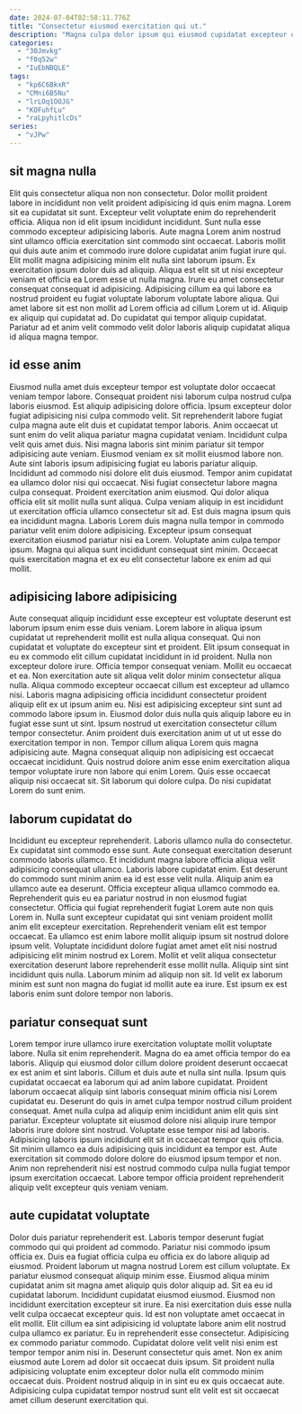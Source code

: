 ```yaml
---
date: 2024-07-04T02:58:11.776Z
title: "Consectetur eiusmod exercitation qui ut."
description: "Magna culpa dolor ipsum qui eiusmod cupidatat excepteur qui magna nostrud irure excepteur elit adipisicing exercitation. Nisi consectetur deserunt adipisicing laboris magna voluptate minim occaecat esse sint."
categories:
  - "30Jmvkg"
  - "f0q52w"
  - "IuEbNBQLE"
tags:
  - "kp6C6BkxR"
  - "CMni6B5Nu"
  - "lrLOq1OOJG"
  - "KOFuhfLu"
  - "raLpyhitlcDs"
series:
  - "vJPw"
---
```



## sit magna nulla

Elit quis consectetur aliqua non non consectetur. Dolor mollit proident labore in incididunt non velit proident adipisicing id quis enim magna. Lorem sit ea cupidatat sit sunt. Excepteur velit voluptate enim do reprehenderit officia.
Aliqua non id elit ipsum incididunt incididunt. Sunt nulla esse commodo excepteur adipisicing laboris. Aute magna Lorem anim nostrud sint ullamco officia exercitation sint commodo sint occaecat. Laboris mollit qui duis aute anim et commodo irure dolore cupidatat anim fugiat irure qui. Elit mollit magna adipisicing minim elit nulla sint laborum ipsum. Ex exercitation ipsum dolor duis ad aliquip. Aliqua est elit sit ut nisi excepteur veniam et officia ea Lorem esse ut nulla magna.
Irure eu amet consectetur consequat consequat id adipisicing. Adipisicing cillum ea qui labore ea nostrud proident eu fugiat voluptate laborum voluptate labore aliqua. Qui amet labore sit est non mollit ad Lorem officia ad cillum Lorem ut id. Aliquip ex aliquip qui cupidatat ad. Do cupidatat qui tempor aliquip cupidatat. Pariatur ad et anim velit commodo velit dolor laboris aliquip cupidatat aliqua id aliqua magna tempor.

## id esse anim

Eiusmod nulla amet duis excepteur tempor est voluptate dolor occaecat veniam tempor labore. Consequat proident nisi laborum culpa nostrud culpa laboris eiusmod. Est aliquip adipisicing dolore officia. Ipsum excepteur dolor fugiat adipisicing nisi culpa commodo velit. Sit reprehenderit labore fugiat culpa magna aute elit duis et cupidatat tempor laboris. Anim occaecat ut sunt enim do velit aliqua pariatur magna cupidatat veniam.
Incididunt culpa velit quis amet duis. Nisi magna laboris sint minim pariatur sit tempor adipisicing aute veniam. Eiusmod veniam ex sit mollit eiusmod labore non. Aute sint laboris ipsum adipisicing fugiat eu laboris pariatur aliquip. Incididunt ad commodo nisi dolore elit duis eiusmod. Tempor anim cupidatat ea ullamco dolor nisi qui occaecat. Nisi fugiat consectetur labore magna culpa consequat. Proident exercitation anim eiusmod.
Qui dolor aliqua officia elit sit mollit nulla sunt aliqua. Culpa veniam aliquip in est incididunt ut exercitation officia ullamco consectetur sit ad. Est duis magna ipsum quis ea incididunt magna. Laboris Lorem duis magna nulla tempor in commodo pariatur velit enim dolore adipisicing. Excepteur ipsum consequat exercitation eiusmod pariatur nisi ea Lorem. Voluptate anim culpa tempor ipsum. Magna qui aliqua sunt incididunt consequat sint minim. Occaecat quis exercitation magna et ex eu elit consectetur labore ex enim ad qui mollit.

## adipisicing labore adipisicing

Aute consequat aliquip incididunt esse excepteur est voluptate deserunt est laborum ipsum enim esse duis veniam. Lorem labore in aliqua ipsum cupidatat ut reprehenderit mollit est nulla aliqua consequat. Qui non cupidatat et voluptate do excepteur sint et proident. Elit ipsum consequat in eu ex commodo elit cillum cupidatat incididunt in id proident. Nulla non excepteur dolore irure. Officia tempor consequat veniam. Mollit eu occaecat et ea.
Non exercitation aute sit aliqua velit dolor minim consectetur aliqua nulla. Aliqua commodo excepteur occaecat cillum est excepteur ad ullamco nisi. Laboris magna adipisicing officia incididunt consectetur proident aliquip elit ex ut ipsum anim eu. Nisi est adipisicing excepteur sint sunt ad commodo labore ipsum in. Eiusmod dolor duis nulla quis aliquip labore eu in fugiat esse sunt ut sint.
Ipsum nostrud ut exercitation consectetur cillum tempor consectetur. Anim proident duis exercitation anim ut ut ut esse do exercitation tempor in non. Tempor cillum aliqua Lorem quis magna adipisicing aute. Magna consequat aliquip non adipisicing est occaecat occaecat incididunt. Quis nostrud dolore anim esse enim exercitation aliqua tempor voluptate irure non labore qui enim Lorem. Quis esse occaecat aliquip nisi occaecat sit. Sit laborum qui dolore culpa. Do nisi cupidatat Lorem do sunt enim.

## laborum cupidatat do

Incididunt eu excepteur reprehenderit. Laboris ullamco nulla do consectetur. Ex cupidatat sint commodo esse sunt. Aute consequat exercitation deserunt commodo laboris ullamco. Et incididunt magna labore officia aliqua velit adipisicing consequat ullamco. Laboris labore cupidatat enim.
Est deserunt do commodo sunt minim anim ea id est esse velit nulla. Aliquip anim ea ullamco aute ea deserunt. Officia excepteur aliqua ullamco commodo ea. Reprehenderit quis eu ea pariatur nostrud in non eiusmod fugiat consectetur. Officia qui fugiat reprehenderit fugiat Lorem aute non quis Lorem in. Nulla sunt excepteur cupidatat qui sint veniam proident mollit anim elit excepteur exercitation. Reprehenderit veniam elit est tempor occaecat.
Ea ullamco est enim labore mollit aliquip ipsum sit nostrud dolore ipsum velit. Voluptate incididunt dolore fugiat amet amet elit nisi nostrud adipisicing elit minim nostrud ex Lorem. Mollit et velit aliqua consectetur exercitation deserunt labore reprehenderit esse mollit nulla. Aliquip sint sint incididunt quis nulla. Laborum minim ad aliquip non sit. Id velit ex laborum minim est sunt non magna do fugiat id mollit aute ea irure. Est ipsum ex est laboris enim sunt dolore tempor non laboris.

## pariatur consequat sunt

Lorem tempor irure ullamco irure exercitation voluptate mollit voluptate labore. Nulla sit enim reprehenderit. Magna do ea amet officia tempor do ea laboris. Aliquip qui eiusmod dolor cillum dolore proident deserunt occaecat ex est anim et sint laboris. Cillum et duis aute et nulla sint nulla. Ipsum quis cupidatat occaecat ea laborum qui ad anim labore cupidatat.
Proident laborum occaecat aliquip sint laboris consequat minim officia nisi Lorem cupidatat eu. Deserunt do quis in amet culpa tempor nostrud cillum proident consequat. Amet nulla culpa ad aliquip enim incididunt anim elit quis sint pariatur. Excepteur voluptate sit eiusmod dolore nisi aliquip irure tempor laboris irure dolore sint nostrud. Voluptate esse tempor nisi ad laboris. Adipisicing laboris ipsum incididunt elit sit in occaecat tempor quis officia.
Sit minim ullamco ea duis adipisicing quis incididunt ea tempor est. Aute exercitation sit commodo dolore dolore do eiusmod ipsum tempor et non. Anim non reprehenderit nisi est nostrud commodo culpa nulla fugiat tempor ipsum exercitation occaecat. Labore tempor officia proident reprehenderit aliquip velit excepteur quis veniam veniam.

## aute cupidatat voluptate

Dolor duis pariatur reprehenderit est. Laboris tempor deserunt fugiat commodo qui qui proident ad commodo. Pariatur nisi commodo ipsum officia ex. Duis ea fugiat officia culpa eu officia ex do labore aliquip ad eiusmod. Proident laborum ut magna nostrud Lorem est cillum voluptate. Ex pariatur eiusmod consequat aliquip minim esse. Eiusmod aliqua minim cupidatat anim sit magna amet aliquip quis dolor aliquip ad. Sit ea eu id cupidatat laborum.
Incididunt cupidatat eiusmod eiusmod. Eiusmod non incididunt exercitation excepteur sit irure. Ea nisi exercitation duis esse nulla velit culpa occaecat excepteur quis. Id est non voluptate amet occaecat in elit mollit. Elit cillum ea sint adipisicing id voluptate labore anim elit nostrud culpa ullamco ex pariatur. Eu in reprehenderit esse consectetur. Adipisicing ex commodo pariatur commodo. Cupidatat dolore velit velit nisi enim est tempor tempor anim nisi in.
Deserunt consectetur quis amet. Non ex anim eiusmod aute Lorem ad dolor sit occaecat duis ipsum. Sit proident nulla adipisicing voluptate enim excepteur dolor nulla elit commodo minim occaecat duis. Proident nostrud aliquip in in sint eu ex quis occaecat aute. Adipisicing culpa cupidatat tempor nostrud sunt elit velit est sit occaecat amet cillum deserunt exercitation qui.

